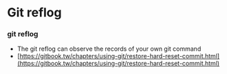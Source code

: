 # Git reflog

### git reflog

* The git reflog can observe the records of your own git command
* [https://gitbook.tw/chapters/using-git/restore-hard-reset-commit.html](https://gitbook.tw/chapters/using-git/restore-hard-reset-commit.html)

